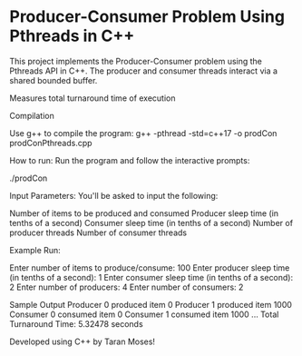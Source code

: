 # Producer-Consumer Problem Using Pthreads in C++

This project implements the Producer-Consumer problem using the Pthreads API in C++. The producer and consumer threads interact via a shared bounded buffer.

Measures total turnaround time of execution

Compilation

Use g++ to compile the program:
g++ -pthread -std=c++17 -o prodCon prodConPthreads.cpp

How to run:
Run the program and follow the interactive prompts:

./prodCon

Input Parameters:
You'll be asked to input the following:

Number of items to be produced and consumed
Producer sleep time (in tenths of a second)
Consumer sleep time (in tenths of a second)
Number of producer threads
Number of consumer threads

Example Run:

Enter number of items to produce/consume: 100
Enter producer sleep time (in tenths of a second): 1
Enter consumer sleep time (in tenths of a second): 2
Enter number of producers: 4
Enter number of consumers: 2

Sample Output
Producer 0 produced item 0
Producer 1 produced item 1000
Consumer 0 consumed item 0
Consumer 1 consumed item 1000
...
Total Turnaround Time: 5.32478 seconds

Developed using C++ by Taran Moses!